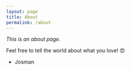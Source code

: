 ```yaml
---
layout: page
title: About
permalink: /about
---
```


*This is an about page.*

Feel free to tell the world about what you love! 😍

- Josman